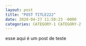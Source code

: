 ```yaml
---
layout: post
title: "POST TITLE222"
date: 2020-04-27 11:50:23 -0000
categories: CATEGORY-1 CATEGORY-2
---
```


esse aqui é um post de teste
